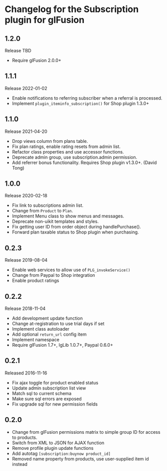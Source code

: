 # Changelog for the Subscription plugin for glFusion

## 1.2.0
Release TBD
- Require glFusion 2.0.0+

## 1.1.1
Release 2022-01-02
- Enable notifications to referring subscriber when a referral is processed.
- Implement `plugin_iteminfo_subscription()` for Shop plugin 1.3.0+

## 1.1.0
Release 2021-04-20
- Drop views column from plans table.
- Fix plan ratings, enable rating resets from admin list.
- Refactor class properties and use accessor functions.
- Deprecate admin group, use subscription.admin permission.
- Add referrer bonus functionality. Requires Shop plugin v1.3.0+. (David Tong)

## 1.0.0
Release 2020-02-18
- Fix link to subscriptions admin list.
- Change from `Product` to `Plan`.
- Implement Menu class to show menus and messages.
- Deprecate non-uikit templates and styles.
- Fix getting user ID from order object during handlePurchase().
- Forward plan taxable status to Shop plugin when purchasing.

## 0.2.3
Release 2019-08-04
- Enable web services to allow use of `PLG_invokeService()`
- Change from Paypal to Shop integration
- Enable product ratings

## 0.2.2
Release 2018-11-04
- Add development update function
- Change at-registration to use trial days if set
- Implement class autoloader
- Add optional `return_url` config item
- Implement namespace
- Require glFusion 1.7+, lgLib 1.0.7+, Paypal 0.6.0+

## 0.2.1
Released 2016-11-16
- Fix ajax toggle for product enabled status
- Update admin subscription list view
- Match sql to current schema
- Make sure sql errors are exposed
- Fix upgrade sql for new permission fields

## 0.2.0
- Change from glFusion permissions matrix to simple group ID for access to products.
- Switch from XML to JSON for AJAX function
- Remove profile plugin update functions
- Add autotag `[subscription:buynow product_id]`
- Removed name property from products, use user-supplied item id instead
